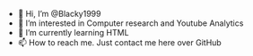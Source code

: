 - 👋 Hi, I’m @Blacky1999
- 👀 I’m interested in Computer research and Youtube Analytics
- 🌱 I’m currently learning HTML
- 📫 How to reach me. Just contact me here over GitHub

<!---
Blacky1999/Blacky1999 is a ✨ special ✨ repository because its `README.md` (this file) appears on your GitHub profile.
You can click the Preview link to take a look at your changes.
--->
